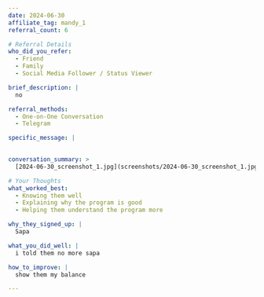 ```yaml
---
date: 2024-06-30
affiliate_tag: mandy_1
referral_count: 6

# Referral Details
who_did_you_refer:
  - Friend
  - Family
  - Social Media Follower / Status Viewer

brief_description: |
  no

referral_methods:
  - One-on-One Conversation
  - Telegram

specific_message: |
  

conversation_summary: >
  [2024-06-30_screenshot_1.jpg](screenshots/2024-06-30_screenshot_1.jpg) | [2024-06-30_screenshot_2.jpg](screenshots/2024-06-30_screenshot_2.jpg)

# Your Thoughts
what_worked_best:
  - Knowing them well
  - Explaining why the program is good
  - Helping them understand the program more

why_they_signed_up: |
  Sapa

what_you_did_well: |
  i told them no more sapa

how_to_improve: |
  show them my balance

---
```

